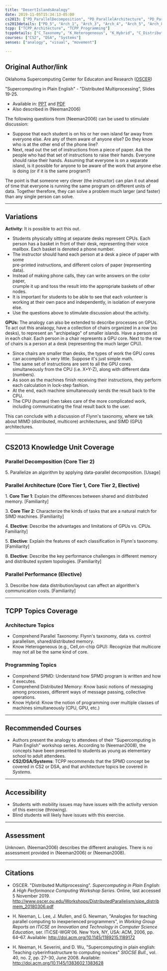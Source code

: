 ```yaml
---
title: "DesertIslandsAnalogy"
date: 2019-11-05T15:34:13-05:00
cs2013: ["PD_ParallelDecomposition", "PD_ParallelArchitecture", "PD_ParallelPerformance"]
cs2013details: ["PD_5", "Arch_1", "Arch_3", "Arch_4", "Arch_5", "Arch_8", "Perf_3"]
tcpp: ["TCPP_Architecture", "TCPP_Programming"]
tcppdetails: ["C_Taxonomy", "K_Heterogeneous", "K_Hybrid", "C_DistributedMemory", "C_SPMD"]
courses: ["CS2", "DSA", "Systems"]
senses: ["analogy", "visual", "movement"]

---
```


## Original Author/link

Oklahoma Supercomputing Center for Educaton and Research
([OSCER](http://www.oscer.ou.edu/education.php))

"Supercomputing in Plain English" - "Distributed Multiprocessing", Slides 19-25.

* Available in: [PPT](http://www.oscer.ou.edu/Workshops/DistributedParallelism/sipe_distribmem_20180306.pptx) and [PDF](http://www.oscer.ou.edu/Workshops/DistributedParallelism/sipe_distribmem_20180306.pdf)
* Also described in (Neeman2006)

The following questions from (Neeman2006) can be used to stimulate discussion:

* Suppose that each student is on his or her own island far away from everyone 
  else. Are any of them aware of anyone else? Do they know who is at the 
  other end of the phone line? 
* Next, read out the set of instructions from a piece of paper. Ask the people who had that set of instructions to raise their hands. Everyone should raise their hands. Assuming that everyone is on a separate island, is it possible for anyone to be aware of the work that anyone else is doing (or if it is the same program?)

The point is that someone very clever (the instructor) can plan it out ahead of 
time that everyone is running the same program on different units of data. 
Together therefore, they can solve a problem much larger (and faster) than any 
single person can solve.

---

## Variations

**Activity**:
It is possible to act this out.
 
* Students physically sitting at separate desks represent CPUs.
  Each person has a basket in front of their desk, representing their voice
  mailbox. Each basket is denoted a phone number.
* The instructor should hand each person at a desk a piece of paper with some  
  pre-printed instructions, and different colors of paper (representing data). 
* Instead of making phone calls, they can write answers on the color paper,  
  crumple it up and toss the result into the appropriate baskets of other nodes.
* It is important for students to be able to see that each volunteer is working 
  at their own pace and independently, in isolation of everyone else. 
* Use the questions above to stimulate discussion about the activity.

**GPUs:**
The analogy can also be extended to describe processes on GPUs. To act out 
this analaogy, have a collection of chairs organized in a row (no desks), 
to represent an "archipelago" of smaller islands. Have a person sit in each 
chair. Each person in a chair represents a GPU core. 
Next to the row of chairs is a person at a desk (representing the much larger CPU).

* Since chairs are smaller than desks, the types of work the GPU cores can 
  accomplish is very little. Suppose it's just simple math. 
* The same set of instructions are sent to all the GPU cores simultaneously 
  from the CPU (i.e. X+Y-Z), along with different data (numbers). 
* As soon as the machines finish receiving their instructions, they perform 
  each calculation in lock-step fashion. 
* At the end, each machine simultaneously sends the result back to the CPU.
* The CPU (human) then takes care of the more complicated work, including 
  communicating the final result back to the user.

This can conclude with a discussion of Flynn's taxonomy, where we talk about 
MIMD (distributed, multicore) architectures, and SIMD (GPU) architectures.

---

## CS2013 Knowledge Unit Coverage

### Parallel Decomposition (Core Tier 2)

5\. Parallelize an algorithm by applying data-parallel decomposition. [Usage]

### Parallel Architecture (Core Tier 1, Core Tier 2, Elective)

1\. **Core Tier 1**: Explain the differences between shared and distributed memory. [Familiarity]

3\. **Core Tier 2**: Characterize the kinds of tasks that are a natural match for SIMD machines. [Familiarity]

4\. **Elective**: Describe the advantages and limitations of GPUs vs. CPUs. Familiarity]

5\. **Elective**: Explain the features of each classification in Flynn's taxonomy. [Familiarity]

8\. **Elective**: Describe the key performance challenges in different memory and distributed system topologies. [Familiarity]


### Parallel Performance (Elective)

3\. Describe how data distribution/layout can affect an algorithm's communication costs. [Familiarity]

---

## TCPP Topics Coverage

### Architecture Topics

* Comprehend Parallel Taxonomy: Flynn's taxonomy, data vs. control parallelism, shared/distributed memory.
* Know Heterogeneous (e.g., Cell,on-chip GPU): Recognize that multicore may not all be the same kind of core.



### Programming Topics

* Comprehend SPMD: Understand how SPMD program is written and how it executes.
* Comprehend Distributed Memory: Know basic notions of messaging among processes, different ways of message passing, collective operations.
* Know Hybrid: Know the notion of programming over multiple classes of machines simultaneously (CPU, GPU, etc.)
---

## Recommended Courses
* Authors present the analogy to attendees of their "Supercomputing in Plain 
  English" workshop series. According to (Neeman2008), the concepts have been 
  presented to students as young as elementary school to adult attendees. 
* **CS2/DSA/Systems**: TCPP recommends that the SPMD concept be covered in 
  CS2 or DSA, and that architecture topics be covered in *Systems*. 


---

## Accessibility

* Students with mobility issues may have issues with the activity version of 
  this exercise (throwing). 
* Blind students will likely have issues with this exercise.

---


## Assessment 

Unknown. (Neeman2006) describes the different analogies. There is no assessment 
provided in (Neeman2006) or (Neeman2008).


---

## Citations

* OSCER. "Distributed Multiprocessing". *Supercomputing in 
  Plain English: A High Performance Computing Workshop Series*. Online, 
  last accessed 5 November 2019. http://www.oscer.ou.edu/Workshops/DistributedParallelism/sipe_distribmem_20180306.pdf

* H. Neeman, L. Lee, J. Mullen, and G. Newman, "Analogies for teaching parallel 
computing to inexperienced programmers", in *Working Group Reports on ITiCSE 
on Innovation and Technology in Computer Science Education*, ser. ITiCSE-WGR'06. 
New York, NY, USA: ACM, 2006, pp. 64–67. Available: http://doi.acm.org/10.1145/1189215.1189172

* H. Neeman, H. Severini, and D. Wu, "Supercomputing in plain english: Teaching
cyberinfrastructure to computing novices" *SIGCSE Bull.*, vol. 40, no. 2,
 pp. 27–30, June 2008. Available: http://doi.acm.org/10.1145/1383602.1383628

